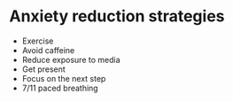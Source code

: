 # Anxiety reduction strategies

* Exercise
* Avoid caffeine
* Reduce exposure to media
* Get present
* Focus on the next step
* 7/11 paced breathing
